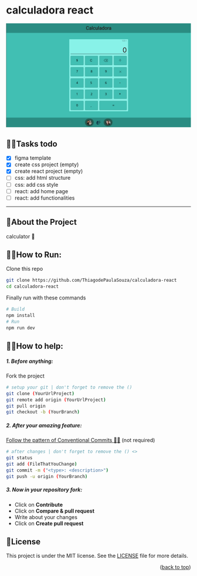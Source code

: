 <div id="top"></div>

# calculadora react
![Figma Image](./readme-assets/prjImg.PNG)

## 👨‍🔧Tasks todo
- [x] figma template
- [x] create css project (empty)
- [x] create react project (empty)
- [ ] css: add html structure
- [ ] css: add css style
- [ ] react: add home page
- [ ] react: add functionalities

---
## 🤔About the Project
calculator 🧐

## 🧙‍♂️How to Run:
Clone this repo
```bash
git clone https://github.com/ThiagodePaulaSouza/calculadora-react
cd calculadora-react
```

Finally run with these commands
```bash
# Build
npm install
# Run
npm run dev
```

## 👨‍💻How to help:
##### 1. Before anything:
Fork the project

```bash
# setup your git | don't forget to remove the ()
git clone (YourUrlProject)
git remote add origin (YourUrlProject)
git pull origin
git checkout -b (YourBranch)
```

##### 2. After your amazing feature:
[Follow the pattern of Conventional Commits 🕵️‍♀️](https://www.conventionalcommits.org/en/v1.0.0/) (not required) 
```bash
# after changes | don't forget to remove the () <>
git status
git add (FileThatYouChange)
git commit -m ("<type>: <description>")
git push -u origin (YourBranch)
```

##### 3. Now in your repository fork:
- Click on **Contribute**
- Click on **Compare & pull request**
- Write about your changes
- Click on **Create pull request**

## 📝License

This project is under the MIT license. See the [LICENSE](./LICENSE) file for more details.

<p align="right">(<a href="#top">back to top</a>)</p>